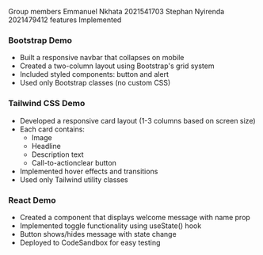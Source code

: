 Group members 
Emmanuel Nkhata 2021541703 
Stephan Nyirenda 2021479412
features Implemented

### Bootstrap Demo
- Built a responsive navbar that collapses on mobile
- Created a two-column layout using Bootstrap's grid system
- Included styled components: button and alert
- Used only Bootstrap classes (no custom CSS)

### Tailwind CSS Demo
- Developed a responsive card layout (1-3 columns based on screen size)
- Each card contains:
  - Image
  - Headline
  - Description text
  - Call-to-actionclear button
- Implemented hover effects and transitions
- Used only Tailwind utility classes

### React Demo
- Created a component that displays welcome message with name prop
- Implemented toggle functionality using useState() hook
- Button shows/hides message with state change
- Deployed to CodeSandbox for easy testing
